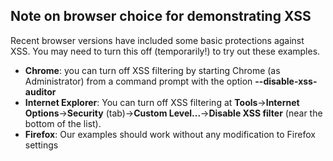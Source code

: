 ## Note on browser choice for demonstrating XSS

Recent browser versions have included some basic protections against XSS. You may need to turn this off (temporarily!) to try out these examples. 

* <b>Chrome</b>: you can turn off XSS filtering by starting Chrome (as Administrator) from a command prompt with the option **--disable-xss-auditor**
* <b>Internet Explorer</b>: You can turn off XSS filtering at **Tools**->**Internet Options**->**Security** (tab)->**Custom Level...**->**Disable XSS filter** (near the bottom of the list).
* <b>Firefox</b>: Our examples should work without any modification to Firefox settings
